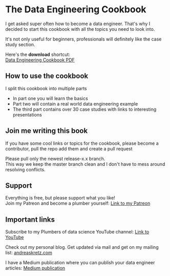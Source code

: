# The Data Engineering Cookbook
I get asked super often how to become a data engineer.
That's why I decided to start this cookbook with all the topics you need to look into.

It's not only useful for beginners, professionals will definitely like the case study section.

Here's the **download** shortcut: \
[Data Engineering Cookbook PDF](https://github.com/andkret/Cookbook/blob/master/Data%20Engineering%20Cookbook.pdf)

## How to use the cookbook
I split this cookbook into multiple parts
+ In part one you will learn the basics
+ Part two will contain a real world data engineering example
+ The third part contains over 30 case studies with links to interesting presentations
## Join me writing this book
If you have some cool links or topics for the cookbook, please become a contributor, pull the repo add them and create a pull request

Please pull only the newest release-x.x branch. \
This way we keep the master branch clean and I don't have to mess around resolving conflicts.

## Support

Everything is free, but please support what you like! \
Join my Patreon and become a plumber yourself:
[Link to my Patreon](https://patreon.com/plumbersofds)

## Important links

Subscribe to my Plumbers of data science YouTube channel:
[Link to YouTube](https://www.youtube.com/channel/UCY8mzqqGwl5_bTpBY9qLMAA)

Check out my personal blog. Get updated via mail and get on my mailing list:
[andreaskretz.com](https://andreaskretz.com)

I have a Medium publication where you can publish your data engineer articles:
[Medium publication](https://link.medium.com/9oi1VDrhPW)
